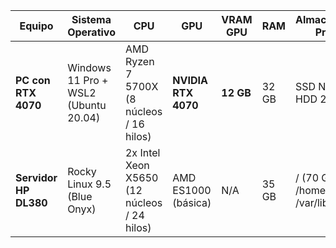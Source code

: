 
| Equipo                | Sistema Operativo                    | CPU                                         | GPU                 | VRAM GPU  | RAM   | Almacenamiento Principal                     | Rol Ideal                                           |
| --------------------- | ------------------------------------ | ------------------------------------------- | ------------------- | --------- | ----- | -------------------------------------------- | --------------------------------------------------- |
| **PC con RTX 4070**   | Windows 11 Pro + WSL2 (Ubuntu 20.04) | AMD Ryzen 7 5700X (8 núcleos / 16 hilos)    | **NVIDIA RTX 4070** | **12 GB** | 32 GB | SSD NVMe + HDD 2 TB                          | ⚡ Generación IA de textos e imágenes (GPU + CPU)    |
| **Servidor HP DL380** | Rocky Linux 9.5 (Blue Onyx)          | 2x Intel Xeon X5650 (12 núcleos / 24 hilos) | AMD ES1000 (básica) | N/A       | 35 GB | / (70 GB) + /home (3 TB) + /var/lib (500 GB) | 🌐 Publicación masiva, almacenamiento y backend NFS |
